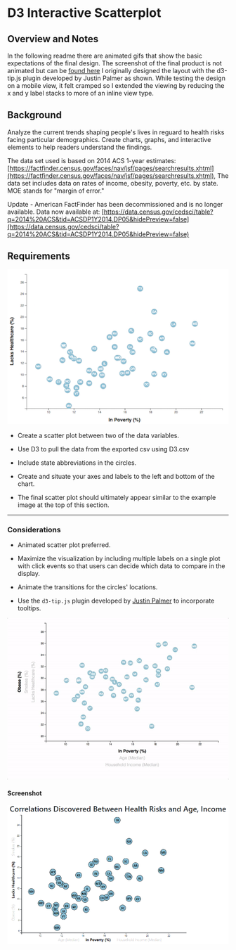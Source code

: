# D3 Interactive Scatterplot

## Overview and Notes

In the following readme there are animated gifs that show the basic expectations of the final design. The screenshot of the final product is not animated but can be [found here](https://gitjudd.github.io/InteractiveD3scatter/) I originally designed the layout with the d3-tip.js plugin developed by Justin Palmer as shown. While testing the design on a mobile view, it felt cramped so I extended the viewing by reducing the x and y label stacks to more of an inline view type.

## Background

Analyze the current trends shaping people's lives in reguard to health risks facing particular demographics. Create charts, graphs, and interactive elements to help readers understand the findings.

The data set used is based on 2014 ACS 1-year estimates: [https://factfinder.census.gov/faces/nav/jsf/pages/searchresults.xhtml](https://factfinder.census.gov/faces/nav/jsf/pages/searchresults.xhtml), The data set includes data on rates of income, obesity, poverty, etc. by state. MOE stands for "margin of error."

Update - American FactFinder has been decommissioned and is no longer available. Data now available at: [https://data.census.gov/cedsci/table?q=2014%20ACS&tid=ACSDP1Y2014.DP05&hidePreview=false](https://data.census.gov/cedsci/table?q=2014%20ACS&tid=ACSDP1Y2014.DP05&hidePreview=false)


## Requirements

![4-scatter](Images/4-scatter.jpg)

* Create a scatter plot between two of the data variables.

* Use D3 to pull the data from the exported csv using D3.csv

* Include state abbreviations in the circles.

* Create and situate your axes and labels to the left and bottom of the chart.

* The final scatter plot should ultimately appear similar to the example image at the top of this section.

- - -

### Considerations

* Animated scatter plot preferred.

* Maximize the visualization by including multiple labels on a single plot with click events so that users can decide which data to compare in the display.

* Animate the transitions for the circles' locations.

* Use the `d3-tip.js` plugin developed by [Justin Palmer](https://github.com/Caged) to incorporate tooltips.

![7-animated-scatter](Images/7-animated-scatter.gif)

#### Screenshot

![Screenshot - large screen](Images/screenshot.png)